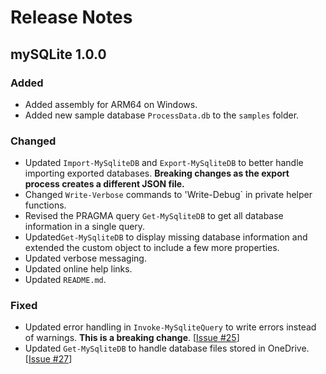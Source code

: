 # Release Notes

## mySQLite 1.0.0

### Added

- Added assembly for ARM64 on Windows.
- Added new sample database `ProcessData.db` to the `samples` folder.

### Changed

- Updated `Import-MySqliteDB` and `Export-MySqliteDB` to better handle importing exported databases. __Breaking changes as the export process creates a different JSON file.__
- Changed `Write-Verbose` commands to 'Write-Debug` in private helper functions.
- Revised the PRAGMA query `Get-MySqliteDB` to get all database information in a single query.
- Updated`Get-MySqliteDB` to display missing database information and extended the custom object to include a few more properties.
- Updated verbose messaging.
- Updated online help links.
- Updated `README.md`.

### Fixed

- Updated error handling in `Invoke-MySqliteQuery` to write errors instead of warnings. __This is a breaking change__. [[Issue #25](https://github.com/jdhitsolutions/mySQLite/issues/25)]
- Updated `Get-MySqliteDB` to handle database files stored in OneDrive. [[Issue #27](https://github.com/jdhitsolutions/mySQLite/issues/27)]

[1.0.0]: https://github.com/jdhitsolutions/MySQLite/compare/v0.14.0..v1.0.0
